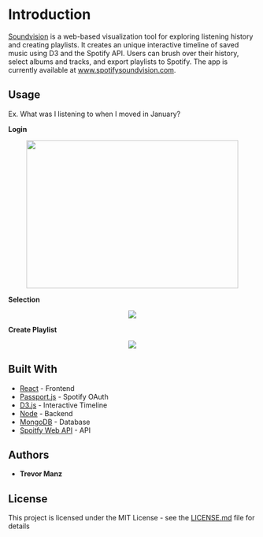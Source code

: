 # Introduction

[Soundvision](http://www.spotifysoundvision.com) is a web-based visualization tool for exploring listening history and creating playlists. It creates an unique interactive timeline of saved music using D3 and the Spotify API. Users can brush over their history, select albums and tracks, and export playlists to Spotify. The app is currently available at www.spotifysoundvision.com.

## Usage

Ex. What was I listening to when I moved in January?

**Login**
<p align="center">
  <img src="https://media.giphy.com/media/fWfFZrUgTF7hmQSxjV/giphy.gif" width="430" height="300" />
</p>

**Selection**
<p align="center">
  <img src="https://media.giphy.com/media/3JURBBW6DYNqCKtATg/giphy.gif"/>
</p>

**Create Playlist**
<p align="center">
  <img src="https://media.giphy.com/media/mWHiQX6RNae6Gqh1iY/giphy.gif"/>
</p>



## Built With

* [React](https://reactjs.org/) - Frontend
* [Passport.js](http://www.passportjs.org/) - Spotify OAuth
* [D3.js](https://github.com/d3/d3) - Interactive Timeline
* [Node](https://github.com/nodejs/node) - Backend
* [MongoDB](https://www.mongodb.com/) - Database
* [Spoitfy Web API](https://beta.developer.spotify.com/documentation/web-api/) - API

## Authors

* **Trevor Manz** 

## License

This project is licensed under the MIT License - see the [LICENSE.md](LICENSE.md) file for details

